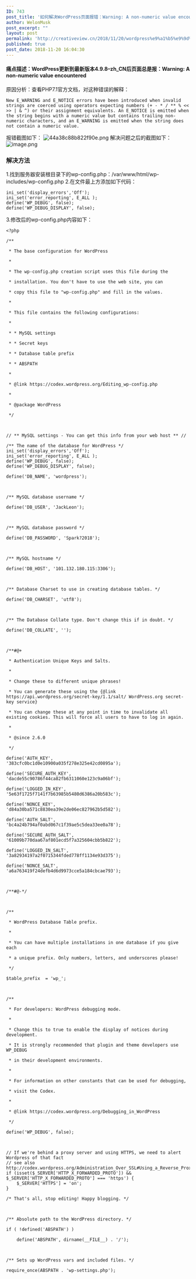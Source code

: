 ```yaml
---
ID: 743
post_title: '如何解决WordPress页面报错：Warning: A non-numeric value encountered'
author: WelonMusk
post_excerpt: ""
layout: post
permalink: 'http://creativeview.cn/2018/11/20/wordpress%e9%a1%b5%e9%9d%a2%e6%8a%a5%e9%94%99%ef%bc%9awarning-a-non-numeric-value-encountered/'
published: true
post_date: 2018-11-20 16:04:30
---
```

<h4>痛点描述：WordPress更新到最新版本4.9.8–zh_CN后页面总是报：Warning: A non-numeric value encountered</h4>

原因分析：查看PHP7.1官方文档，对这种错误的解释：

<pre><code class="language-bash ">New E_WARNING and E_NOTICE errors have been introduced when invalid strings are coerced using operators expecting numbers (+ - * / ** % &lt;&lt; &gt;&gt; | &amp; ^) or their assignment equivalents. An E_NOTICE is emitted when the string begins with a numeric value but contains trailing non-numeric characters, and an E_WARNING is emitted when the string does not contain a numeric value.
</code></pre>

<!--more-->
报错截图如下：
<img src="https://www.wailian.work/images/2018/11/20/44a38c88b822f90e.png" alt="44a38c88b822f90e.png" border="0" />
解决问题之后的截图如下：
<img src="https://www.wailian.work/images/2018/11/21/image.png" alt="image.png" border="0" />

<h3>解决方法</h3>

1.找到服务器安装根目录下的wp-config.php：/var/www/html/wp-includes/wp-config.php
2.在文件最上方添加如下代码：

<pre><code class="language-php ">ini_set('display_errors','Off');
ini_set('error_reporting', E_ALL );
define('WP_DEBUG', false);
define('WP_DEBUG_DISPLAY', false);
</code></pre>

3.修改后的wp-config.php内容如下：

<pre><code class="language-php ">&lt;?php

/**

 * The base configuration for WordPress

 *

 * The wp-config.php creation script uses this file during the

 * installation. You don't have to use the web site, you can

 * copy this file to "wp-config.php" and fill in the values.

 *

 * This file contains the following configurations:

 *

 * * MySQL settings

 * * Secret keys

 * * Database table prefix

 * * ABSPATH

 *

 * @link https://codex.wordpress.org/Editing_wp-config.php

 *

 * @package WordPress

 */



// ** MySQL settings - You can get this info from your web host ** //

/** The name of the database for WordPress */
ini_set('display_errors','Off');
ini_set('error_reporting', E_ALL );
define('WP_DEBUG', false);
define('WP_DEBUG_DISPLAY', false);

define('DB_NAME', 'wordpress');



/** MySQL database username */

define('DB_USER', 'JackLeon');



/** MySQL database password */

define('DB_PASSWORD', 'Spark?2018');



/** MySQL hostname */

define('DB_HOST', '101.132.180.115:3306');



/** Database Charset to use in creating database tables. */

define('DB_CHARSET', 'utf8');



/** The Database Collate type. Don't change this if in doubt. */

define('DB_COLLATE', '');



/**#@+

 * Authentication Unique Keys and Salts.

 *

 * Change these to different unique phrases!

 * You can generate these using the {@link https://api.wordpress.org/secret-key/1.1/salt/ WordPress.org secret-key service}

 * You can change these at any point in time to invalidate all existing cookies. This will force all users to have to log in again.

 *

 * @since 2.6.0

 */

define('AUTH_KEY',         '383cfc0bc1d0e10900a035f278e325e42cd0895a');

define('SECURE_AUTH_KEY',  'dacde55c90786f44ca82fb6311060e123c9a06bf');

define('LOGGED_IN_KEY',    '5e63f1725f7141f7b63985b5480d6386a20b583c');

define('NONCE_KEY',        'd84a30ba571c8830ea39e2de06ec827962b5d582');

define('AUTH_SALT',        'bc4a24b794af0abd067c1f39ae5c5dea33ee0a78');

define('SECURE_AUTH_SALT', '61009b770daa67af801ecd5f7a325604cbb5b822');

define('LOGGED_IN_SALT',   '3a82934197a2f0715344fded778ff1134e93d375');

define('NONCE_SALT',       'a6a763419f24defb4d6d9973cce5a184cbcae793');



/**#@-*/



/**

 * WordPress Database Table prefix.

 *

 * You can have multiple installations in one database if you give each

 * a unique prefix. Only numbers, letters, and underscores please!

 */

$table_prefix  = 'wp_';



/**

 * For developers: WordPress debugging mode.

 *

 * Change this to true to enable the display of notices during development.

 * It is strongly recommended that plugin and theme developers use WP_DEBUG

 * in their development environments.

 *

 * For information on other constants that can be used for debugging,

 * visit the Codex.

 *

 * @link https://codex.wordpress.org/Debugging_in_WordPress

 */

define('WP_DEBUG', false);



// If we're behind a proxy server and using HTTPS, we need to alert Wordpress of that fact
// see also http://codex.wordpress.org/Administration_Over_SSL#Using_a_Reverse_Proxy
if (isset($_SERVER['HTTP_X_FORWARDED_PROTO']) &amp;&amp; $_SERVER['HTTP_X_FORWARDED_PROTO'] === 'https') {
    $_SERVER['HTTPS'] = 'on';
}

/* That's all, stop editing! Happy blogging. */



/** Absolute path to the WordPress directory. */

if ( !defined('ABSPATH') )

    define('ABSPATH', dirname(__FILE__) . '/');



/** Sets up WordPress vars and included files. */

require_once(ABSPATH . 'wp-settings.php');


</code></pre>
